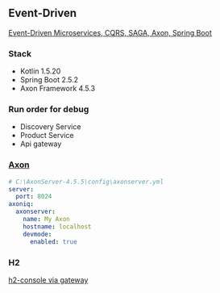 ## Event-Driven

[Event-Driven Microservices, CQRS, SAGA, Axon, Spring Boot](https://www.udemy.com/course/spring-boot-microservices-cqrs-saga-axon-framework/)

### Stack

- Kotlin 1.5.20
- Spring Boot 2.5.2
- Axon Framework 4.5.3

### Run order for debug

- Discovery Service
- Product Service
- Api gateway

### [Axon](https://axoniq.io)

```yml
# C:\AxonServer-4.5.5\config\axonserver.yml
server:
  port: 8024
axoniq:
  axonserver:
    name: My Axon
    hostname: localhost
    devmode:
      enabled: true
```

### H2

[h2-console via gateway](http://localhost:8082/product-service/h2-console)
